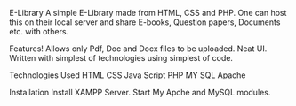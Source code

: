 E-Library
A simple E-Library made from HTML, CSS and PHP. One can host this on their local server and share E-books, Question papers, Documents etc. with others.

Features!
Allows only Pdf, Doc and Docx files to be uploaded.
Neat UI.
Written with simplest of technologies using simplest of code.


Technologies Used
HTML
CSS
Java Script
PHP
MY SQL
Apache


Installation
Install XAMPP Server.
Start My Apche and MySQL modules.
